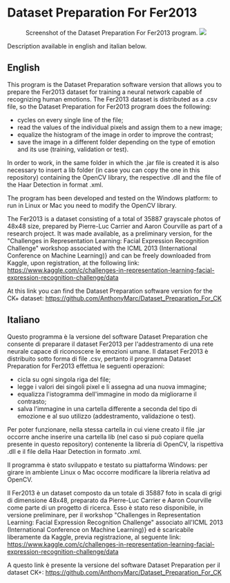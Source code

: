 ﻿# Dataset Preparation For Fer2013

<p align="center">
	Screenshot of the Dataset Preparation For Fer2013 program.
   <img src="https://github.com/AnthonyMarc/Dataset_Preparation_For_Fer2013/blob/master/resources/dpFer2013.png"> 
</p>

Description available in english and italian below.


## English
This program is the Dataset Preparation software version that allows you to prepare the Fer2013 dataset for training a neural network capable of recognizing human emotions.
The Fer2013 dataset is distributed as a .csv file, so the Dataset Preparation for Fer2013 program does the following:

- cycles on every single line of the file;
- read the values ​​of the individual pixels and assign them to a new image;
- equalize the histogram of the image in order to improve the contrast;
- save the image in a different folder depending on the type of emotion and its use (training, validation or test).

In order to work, in the same folder in which the .jar file is created it is also necessary to insert a lib folder (in case you can copy the one in this repository) containing the OpenCV library, the respective .dll and the file of the Haar Detection in format .xml.

The program has been developed and tested on the Windows platform: to run in Linux or Mac you need to modify the OpenCV library.

The Fer2013 is a dataset consisting of a total of 35887 grayscale photos of 48x48 size, prepared by Pierre-Luc Carrier and Aaron Courville as part of a research project.
It was made available, as a preliminary version, for the "Challenges in Representation Learning: Facial Expression Recognition Challenge" workshop associated with the ICML 2013 (International Conference on Machine Learning)} and can be freely downloaded from Kaggle, upon registration, at the following link:
https://www.kaggle.com/c/challenges-in-representation-learning-facial-expression-recognition-challenge/data

At this link you can find the Dataset Preparation software version for the CK+ dataset:
https://github.com/AnthonyMarc/Dataset_Preparation_For_CK


## Italiano
Questo programma è la versione del software Dataset Preparation che consente di preparare il dataset Fer2013 per l'addestramento di una rete neurale capace di riconoscere le emozioni umane.
Il dataset Fer2013 è distribuito sotto forma di file .csv, pertanto il programma Dataset Preparation for Fer2013 effettua le seguenti operazioni:

- cicla su ogni singola riga del file;
- legge i valori dei singoli pixel e li assegna ad una nuova immagine;
- equalizza l'istogramma dell'immagine in modo da migliorarne il contrasto;
- salva l'immagine in una cartella differente a seconda del tipo di emozione e al suo utilizzo (addestramento, validazione o test).

Per poter funzionare, nella stessa cartella in cui viene creato il file .jar occorre anche inserire una cartella lib (nel caso si può copiare quella presente in questo repository) contenente la libreria di OpenCV, la rispettiva .dll e il file della Haar Detection in formato .xml.

Il programma è stato sviluppato e testato su piattaforma Windows: per girare in ambiente Linux o Mac occorre modificare la libreria relativa ad OpenCV.

Il Fer2013 è un dataset composto da un totale di 35887 foto in scala di grigi di dimensione 48x48, preparato da Pierre-Luc Carrier e Aaron Courville come parte di un progetto  di ricerca. 
Esso è stato reso disponibile, in versione preliminare, per il workshop "Challenges in Representation Learning: Facial Expression Recognition Challenge" associato all'ICML 2013 (International Conference on Machine Learning)} ed è scaricabile liberamente da Kaggle, previa registrazione, al seguente link: 
https://www.kaggle.com/c/challenges-in-representation-learning-facial-expression-recognition-challenge/data

A questo link è presente la versione del software Dataset Preparation per il dataset CK+:
https://github.com/AnthonyMarc/Dataset_Preparation_For_CK